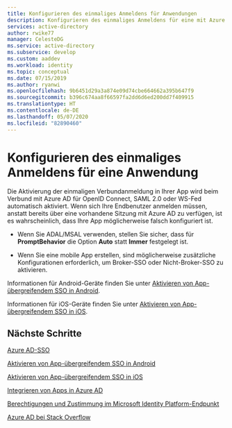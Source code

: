 ```yaml
---
title: Konfigurieren des einmaliges Anmeldens für Anwendungen
description: Konfigurieren des einmaliges Anmeldens für eine mit Azure AD entwickelte und registrierte benutzerdefinierte Anwendung
services: active-directory
author: rwike77
manager: CelesteDG
ms.service: active-directory
ms.subservice: develop
ms.custom: aaddev
ms.workload: identity
ms.topic: conceptual
ms.date: 07/15/2019
ms.author: ryanwi
ms.openlocfilehash: 9b6451d29a3a874e09d74cbe664662a395b647f9
ms.sourcegitcommit: b396c674aa8f66597fa2dd6d6ed200dd7f409915
ms.translationtype: HT
ms.contentlocale: de-DE
ms.lasthandoff: 05/07/2020
ms.locfileid: "82890460"
---
```

# <a name="how-to-configure-single-sign-on-for-an-application"></a>Konfigurieren des einmaliges Anmeldens für eine Anwendung

Die Aktivierung der einmaligen Verbundanmeldung in Ihrer App wird beim Verbund mit Azure AD für OpenID Connect, SAML 2.0 oder WS-Fed automatisch aktiviert. Wenn sich Ihre Endbenutzer anmelden müssen, anstatt bereits über eine vorhandene Sitzung mit Azure AD zu verfügen, ist es wahrscheinlich, dass Ihre App möglicherweise falsch konfiguriert ist.

* Wenn Sie ADAL/MSAL verwenden, stellen Sie sicher, dass für **PromptBehavior** die Option **Auto** statt **Immer** festgelegt ist.

* Wenn Sie eine mobile App erstellen, sind möglicherweise zusätzliche Konfigurationen erforderlich, um Broker-SSO oder Nicht-Broker-SSO zu aktivieren.

Informationen für Android-Geräte finden Sie unter [Aktivieren von App-übergreifendem SSO in Android](https://docs.microsoft.com/azure/active-directory/develop/active-directory-sso-android).<br>

Informationen für iOS-Geräte finden Sie unter [Aktivieren von App-übergreifendem SSO in iOS](https://docs.microsoft.com/azure/active-directory/develop/active-directory-sso-ios).

## <a name="next-steps"></a>Nächste Schritte

[Azure AD-SSO](https://docs.microsoft.com/azure/active-directory/active-directory-appssoaccess-whatis)<br>

[Aktivieren von App-übergreifendem SSO in Android](https://docs.microsoft.com/azure/active-directory/develop/active-directory-sso-android)<br>

[Aktivieren von App-übergreifendem SSO in iOS](https://docs.microsoft.com/azure/active-directory/develop/active-directory-sso-ios)<br>

[Integrieren von Apps in Azure AD](https://docs.microsoft.com/azure/active-directory/develop/active-directory-integrating-applications)<br>

[Berechtigungen und Zustimmung im Microsoft Identity Platform-Endpunkt](https://docs.microsoft.com/azure/active-directory/develop/active-directory-v2-scopes)<br>

[Azure AD bei Stack Overflow](https://stackoverflow.com/questions/tagged/azure-active-directory)
